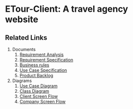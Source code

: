 # ETour-Client: A travel agency website

## Related Links
1. Documents
    1. [Requirement Analysis](https://docs.google.com/spreadsheets/d/1RCG4gHIZZ9rTeNQlSHe6Ia9JidD0yi0n0qvytz4uYu8/edit#gid=0)
    2. [Requirement Specification](https://docs.google.com/document/d/1cTx8uCCb07HLOZkmZJ7bheEYuyOe3X-ngbSz3TiqzDo/edit)
    3. [Business rules](https://docs.google.com/document/d/1_bcAeK0k9jHMEdfdKhkwnhRLwQ969FZYip9r8wahKVM/edit)
    4. [Use Case Specification](https://docs.google.com/document/d/1kiB_-iMRJbxphcBclzjVXWi358IVcPcRWt83pMYMlN0/edit)
    5. [Product Backlog](https://docs.google.com/spreadsheets/d/1KCh0IHx4Ok8Bf7TwpvkT0PkQzumL2766WhjGFniofNs/edit#gid=0)
2. Diagrams
    1. [Use Case Diagram](https://lucid.app/lucidchart/db1cbef1-f40d-43a4-a3b3-ee54f75ce431/edit?page=0_0#)
    2. [Class Diagram](https://lucid.app/lucidchart/1078a848-ee0b-440d-9177-f98ae5730026/edit)
    3. [Client Screen Flow](https://lucid.app/lucidchart/72010873-fe22-476a-8a28-9012d268fd30/edit)
    4. [Company Screen Flow](https://lucid.app/lucidchart/71e397ae-d6de-445e-84ea-7b170f070d7a/edit)
